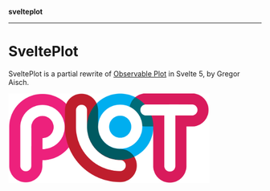 **svelteplot**

---

# SveltePlot

SveltePlot is a partial rewrite of [Observable Plot](https://github.com/observablehq/plot) in Svelte 5, by Gregor Aisch.

<img src="_media/logo.png" alt="logo" width="400" />
